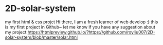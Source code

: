 # 2D-solar-system
my first html &amp; css projct
Hi there, I am a fresh learner of web develop :)
this is my first project in Github~
let me know if you have any suggestion about my project
https://htmlpreview.github.io/?https://github.com/royliu007/2D-solar-system/blob/master/solar.html
